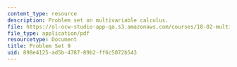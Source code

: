 ```yaml
---
content_type: resource
description: Problem set on multivariable calculus.
file: https://ol-ocw-studio-app-qa.s3.amazonaws.com/courses/18-02-multivariable-calculus-fall-2007/898e4125ad5b478789b2ff6c5072b543_ps9.pdf
file_type: application/pdf
resourcetype: Document
title: Problem Set 9
uid: 898e4125-ad5b-4787-89b2-ff6c5072b543
---
```

